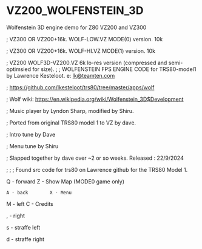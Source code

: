 # VZ200_WOLFENSTEIN_3D
Wolfenstein 3D engine demo for Z80 VZ200 and VZ300


;	VZ300 OR VZ200+16k. WOLF-LOW.VZ	MODE(0) version. 10k

;	VZ300 OR VZ200+16k. WOLF-HI.VZ	MODE(1) version. 10k

; VZ200 WOLF3D-VZ200.VZ 6k lo-res version (compressed and semi-optimsied for size). 
;
;   WOLFENSTEIN FPS ENGINE CODE for TRS80-model1 by Lawrence Kesteloot.  e: lk@teamten.com

;   https://github.com/lkesteloot/trs80/tree/master/apps/wolf

;   Wolf wiki: https://en.wikipedia.org/wiki/Wolfenstein_3D$Development

;   Music player by Lyndon Sharp, modified by Shiru.

;   Ported from original TRS80 model 1 to VZ by dave.

;   Intro tune by Dave

;   Menu tune by Shiru

;   Slapped together by dave over ~2 or so weeks. Released : 22/9/2024

;
;
; Found src code for trs80 on Lawrence github for the TRS80 Model 1.

   Q - forward		Z - Show Map (MODE0 game only)

    A - back		X - Menu
   
   M - left		C - Credits
   
   ,  - right
   
   s - straffe left
   
   d - straffe right




